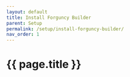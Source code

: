 ```yaml
---
layout: default
title: Install Forguncy Builder
parent: Setup
permalink: /setup/install-forguncy-builder/
nav_order: 1
---
```


# {{ page.title }}
